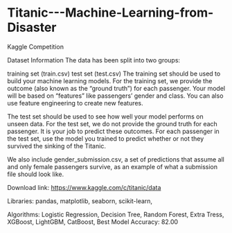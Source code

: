 # Titanic---Machine-Learning-from-Disaster
Kaggle Competition

Dataset Information
The data has been split into two groups:

training set (train.csv)
test set (test.csv)
The training set should be used to build your machine learning models. For the training set, we provide the outcome (also known as the “ground truth”) for each passenger. Your model will be based on “features” like passengers’ gender and class. You can also use feature engineering to create new features.

The test set should be used to see how well your model performs on unseen data. For the test set, we do not provide the ground truth for each passenger. It is your job to predict these outcomes. For each passenger in the test set, use the model you trained to predict whether or not they survived the sinking of the Titanic.

We also include gender_submission.csv, a set of predictions that assume all and only female passengers survive, as an example of what a submission file should look like.


Download link: https://www.kaggle.com/c/titanic/data

Libraries:
pandas,
matplotlib,
seaborn,
scikit-learn,

Algorithms:
Logistic Regression,
Decision Tree,
Random Forest,
Extra Tress,
XGBoost,
LightGBM,
CatBoost,
Best Model Accuracy: 82.00
